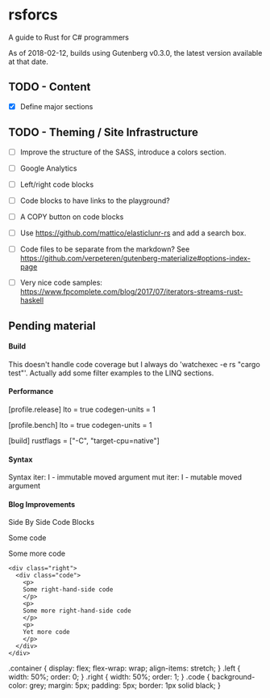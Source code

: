 # rsforcs
A guide to Rust for C# programmers

As of 2018-02-12, builds using Gutenberg v0.3.0, the latest version
available at that date.


## TODO - Content
- [X] Define major sections

## TODO - Theming / Site Infrastructure
- [ ] Improve the structure of the SASS, introduce a colors section.
- [ ] Google Analytics
- [ ] Left/right code blocks
- [ ] Code blocks to have links to the playground?
- [ ] A COPY button on code blocks
- [ ] Use https://github.com/mattico/elasticlunr-rs and add a search box.
- [ ] Code files to be separate from the markdown? See https://github.com/verpeteren/gutenberg-materialize#options-index-page
- [ ] Very nice code samples: https://www.fpcomplete.com/blog/2017/07/iterators-streams-rust-haskell


## Pending material
#### Build
This doesn't handle code coverage but I always do 'watchexec -e rs "cargo test"'.
Actually add some filter examples to the LINQ sections.

#### Performance
[profile.release]
lto = true
codegen-units = 1

[profile.bench]
lto = true
codegen-units = 1

[build]
rustflags = ["-C",  "target-cpu=native"]

#### Syntax
Syntax
iter: I           - immutable moved argument
mut iter: I     - mutable moved argument


#### Blog Improvements
Side By Side Code Blocks

<section class="container">
    <div class="left">
      <div class="code">
        <p>
        Some code
        </p>
        <p>
        Some more code
        </p>
      </div>
    </div>

    <div class="right">
      <div class="code">
        <p>
        Some right-hand-side code
        </p>
        <p>
        Some more right-hand-side code
        </p>
        <p>
        Yet more code
        </p>
      </div>
    </div>
</section>

.container {
  display: flex;
  flex-wrap: wrap;
  align-items: stretch;
}
.left {
  width: 50%;
  order: 0;
}
.right {
  width: 50%;
  order: 1;
}
.code {
  background-color: grey;
  margin: 5px;
  padding: 5px;
  border: 1px solid black;
}

